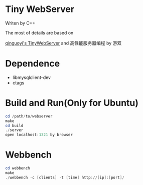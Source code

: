 # Tiny WebServer

Writen by C++

The most of details are based on 

[qinguoyi's TinyWebServer](https://github.com/qinguoyi/TinyWebServer) and 高性能服务器编程 by 游双

# Dependence

* libmysqlclient-dev
* ctags
# Build and Run(Only for Ubuntu)

```powershell
cd /path/to/webserver
make
cd build
./server
open localhost:1321 by browser
```

# Webbench
```powershell
cd webbench
make
./webbench -c [clients] -t [time] http://[ip]:[port]/ 
```